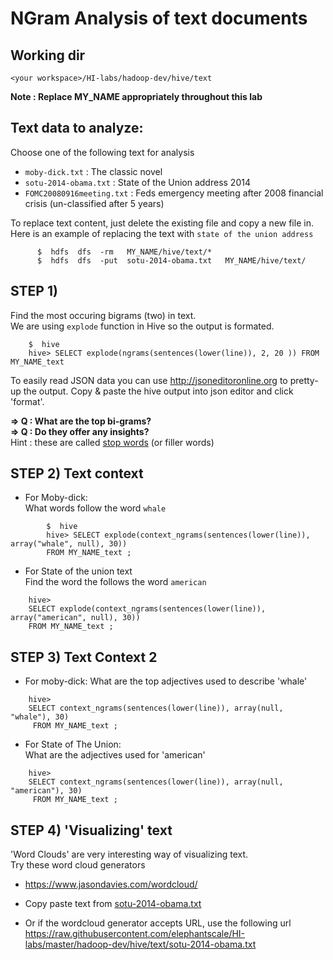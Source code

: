 # NGram Analysis of text documents

## Working dir
`<your workspace>/HI-labs/hadoop-dev/hive/text`

**Note : Replace MY_NAME appropriately throughout this lab**

## Text data to analyze:  
Choose one of the following text for analysis  
- `moby-dick.txt` : The classic novel
- `sotu-2014-obama.txt` : State of the Union address 2014
- `FOMC20080916meeting.txt` : Feds emergency meeting after 2008 financial crisis  (un-classified after 5 years)

To replace  text content, just delete the existing file and copy a new file in.  Here is an example of replacing the text with `state of the union address`

```
      $  hdfs  dfs  -rm   MY_NAME/hive/text/*
      $  hdfs  dfs  -put  sotu-2014-obama.txt   MY_NAME/hive/text/
```

## STEP 1)
Find the most occuring bigrams (two) in text.  
We are using `explode` function in Hive so the output is formated.

```
    $  hive 
    hive> SELECT explode(ngrams(sentences(lower(line)), 2, 20 )) FROM MY_NAME_text
```

To easily read  JSON data you can use http://jsoneditoronline.org  to pretty-up the output.
Copy & paste the hive output into json editor and click 'format'.  

**=> Q : What are the top bi-grams?**  
**=> Q : Do they offer any insights?**  
Hint : these are called [stop words](https://en.wikipedia.org/wiki/Stop_words) (or filler words)


## STEP 2) Text context

- For Moby-dick:   
What words follow the word `whale`
```
        $  hive 
        hive> SELECT explode(context_ngrams(sentences(lower(line)), array("whale", null), 30)) 
        FROM MY_NAME_text ; 
```

- For State of the union text  
Find the word the follows the word `american`
```
    hive> 
    SELECT explode(context_ngrams(sentences(lower(line)), array("american", null), 30)) 
    FROM MY_NAME_text ; 
```


## STEP 3) Text Context 2
- For moby-dick:
What are the top adjectives used to describe 'whale'
```
    hive> 
    SELECT context_ngrams(sentences(lower(line)), array(null, "whale"), 30)
     FROM MY_NAME_text ; 
```

- For State of The Union:  
What are the adjectives used for 'american'
```
    hive> 
    SELECT context_ngrams(sentences(lower(line)), array(null, "american"), 30)
     FROM MY_NAME_text ; 
```


## STEP 4) 'Visualizing' text
'Word Clouds' are very interesting way of visualizing text.  
Try these word cloud generators  
- https://www.jasondavies.com/wordcloud/

- Copy paste text from [sotu-2014-obama.txt](sotu-2014-obama.txt)  
- Or if the wordcloud generator accepts URL, use the following url
https://raw.githubusercontent.com/elephantscale/HI-labs/master/hadoop-dev/hive/text/sotu-2014-obama.txt
